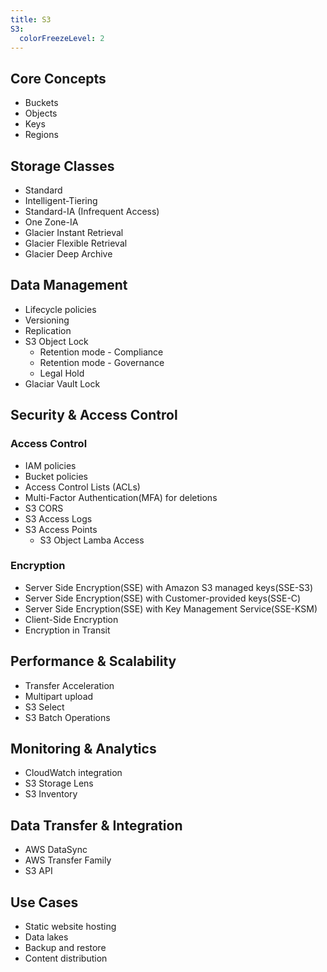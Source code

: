 ```yaml
---
title: S3
S3:
  colorFreezeLevel: 2
---
```


##  Core Concepts
- Buckets
- Objects
- Keys
- Regions

## Storage Classes

- Standard
- Intelligent-Tiering
- Standard-IA (Infrequent Access)
- One Zone-IA
- Glacier Instant Retrieval
- Glacier Flexible Retrieval
- Glacier Deep Archive

## Data Management

- Lifecycle policies
- Versioning
- Replication
- S3 Object Lock
    - Retention mode - Compliance
    - Retention mode - Governance
    - Legal Hold
- Glaciar Vault Lock


## Security & Access Control
### Access Control
- IAM policies
- Bucket policies
- Access Control Lists (ACLs)
- Multi-Factor Authentication(MFA) for deletions
- S3 CORS
- S3 Access Logs
- S3 Access Points
    - S3 Object Lamba Access 
### Encryption 
- Server Side Encryption(SSE) with Amazon S3 managed keys(SSE-S3)
- Server Side Encryption(SSE) with Customer-provided keys(SSE-C)
- Server Side Encryption(SSE) with Key Management Service(SSE-KSM)
- Client-Side Encryption
- Encryption in Transit 



## Performance & Scalability

- Transfer Acceleration
- Multipart upload
- S3 Select
- S3 Batch Operations

## Monitoring & Analytics

- CloudWatch integration
- S3 Storage Lens
- S3 Inventory

## Data Transfer & Integration

- AWS DataSync
- AWS Transfer Family
- S3 API

## Use Cases

- Static website hosting
- Data lakes
- Backup and restore
- Content distribution

